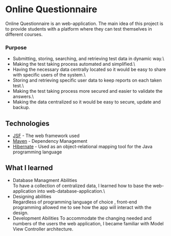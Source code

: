 # Online Questionnaire

Online Questionnaire is an web-application. The main idea of this project is to provide students with a platform where they can test themselves in different courses. 


### Purpose

- Submitting, storing, searching, and retrieving test data in dynamic way.\
- Making the test taking process automated and simplified.\
- Having the necessary data centrally located so it would be easy to share with specific users of the system.\
- Storing and retrieving specific user data to keep reports on each taken test.\
- Making the test taking process more secured and easier to validate the answers.\
- Making the data centralized so it would be easy to secure, update and backup.

## Technologies 

* [JSF](http://www.javaserverfaces.org/) - The web framework used
* [Maven](https://maven.apache.org/) - Dependency Management
* [Hibernate](http://hibernate.org/) - Used as an object-relational mapping tool for the Java programming language

## What I learned

- Database Managment Abilities\
To have a collection of centralized data, I learned how to base the web-application into web-database-application.\
-  Designing abilities\
Regardless of programming language of choice , front-end programming allowed me to see how the app will interact with the design.
- Development Abilities
To accommodate the changing needed and numbers of the users the web application, I became familiar with Model View Controller architecture. 

